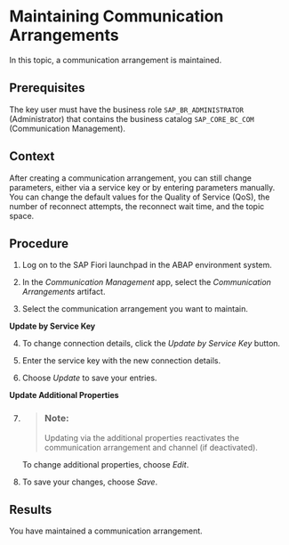 <!-- loio3be55ee183a1477a82ae70717d6a3989 -->

# Maintaining Communication Arrangements

In this topic, a communication arrangement is maintained.



## Prerequisites

The key user must have the business role `SAP_BR_ADMINISTRATOR` \(Administrator\) that contains the business catalog `SAP_CORE_BC_COM` \(Communication Management\).



## Context

After creating a communication arrangement, you can still change parameters, either via a service key or by entering parameters manually. You can change the default values for the Quality of Service \(QoS\), the number of reconnect attempts, the reconnect wait time, and the topic space.



## Procedure

1.  Log on to the SAP Fiori launchpad in the ABAP environment system.

2.  In the *Communication Management* app, select the *Communication Arrangements* artifact.

3.  Select the communication arrangement you want to maintain.


**Update by Service Key**

4.  To change connection details, click the *Update by Service Key* button.

5.  Enter the service key with the new connection details.

6.  Choose *Update* to save your entries.


**Update Additional Properties**

7.  > ### Note:  
    > Updating via the additional properties reactivates the communication arrangement and channel \(if deactivated\).

    To change additional properties, choose *Edit*.

8.  To save your changes, choose *Save*.




## Results

You have maintained a communication arrangement.

